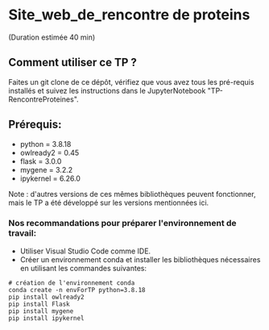# Site_web_de_rencontre de proteins
(Duration estimée 40 min)
## Comment utiliser ce TP ?
Faites un git clone de ce dépôt, vérifiez que vous avez tous les pré-requis installés et suivez les instructions dans le JupyterNotebook "TP-RencontreProteines".

## Prérequis:
* python = 3.8.18
* owlready2 = 0.45
* flask = 3.0.0
* mygene = 3.2.2
* ipykernel = 6.26.0

Note : d'autres versions de ces mêmes bibliothèques peuvent fonctionner, mais le TP a été développé sur les versions mentionnées ici. 
### Nos recommandations pour préparer l'environnement de travail:
* Utiliser Visual Studio Code comme IDE.
* Créer un environnement conda et installer les bibliothèques nécessaires en utilisant les commandes suivantes:

```
# création de l'environnement conda
conda create -n envForTP python=3.8.18
pip install owlready2
pip install Flask
pip install mygene
pip install ipykernel
```
